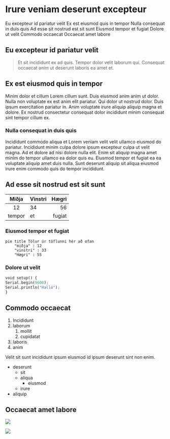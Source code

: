 # Irure veniam deserunt excepteur

Eu excepteur id pariatur velit
Ex est eiusmod quis in tempor 
Nulla consequat in duis 
quis Ad esse sit nostrud est sit sunt 
Eiusmod tempor et fugiat 
Dolore ut velit 
Commodo occaecat 
Occaecat amet labore

## Eu excepteur id pariatur velit

>Et sit incididunt ex ad quis. Tempor dolor velit laborum qui. Consequat occaecat anim ut deserunt laboris ea amet et.

## Ex est eiusmod quis in tempor

Minim dolor et cillum Lorem cillum sunt. Duis eiusmod anim anim ut dolor. Nulla non voluptate ex est anim elit pariatur. Qui dolor ut nostrud dolor. Duis ipsum exercitation pariatur in. Anim voluptate irure aliquip aliquip magna et dolore. Ex nostrud consectetur consequat dolor incididunt minim consequat sint tempor cillum ex.

### Nulla consequat in duis quis

Incididunt commodo aliqua et Lorem veniam velit velit ullamco eiusmod do pariatur. Incididunt minim culpa dolore ipsum excepteur culpa ut velit magna. Ad et dolore ad nisi dolore nulla elit. Enim sit aliquip magna amet minim do tempor ullamco ea dolor quis eu. Eiusmod tempor et fugiat ea ea voluptate aliquip amet duis nulla. Sunt deserunt aliquip sit aliqua eiusmod irure enim commodo quis do tempor incididunt.

## Ad esse sit nostrud est sit sunt

| Miðja | Vinstri | Hægri |
|:-----:|:--------|------:|
| 12    |      34 |    56 |
| tempor| et      | fugiat|

### Eiusmod tempor et fugiat
```mermaid
pie title Tölur úr töflunni hér að ofan
    "miðja" : 12
    "vinstri" : 33
    "Hægri" : 55
```

### Dolore ut velit

```python
void setup() { 
Serial.begin(9600); 
Serial.println("Halló"); 
}
```

## Commodo occaecat

1. Incididunt 
1. laborum 
    1. mollit 
    1. cupidatat 
1. laboris 
1. anim

Velit sit sunt incididunt ipsum eiusmod id ipsum deserunt sint non enim.

- deserunt 
    - sit
    - aliqua
        - eiusmod 
    - irure 
- aliquip

## Occaecat amet labore
![](https://tskoli.is/wp-content/uploads/2019/06/skolavorduholt-595x440.jpg)

[![](http://img.youtube.com/vi/HUBNt18RFbo/0.jpg)](http://www.youtube.com/watch?v=HUBNt18RFbo)
